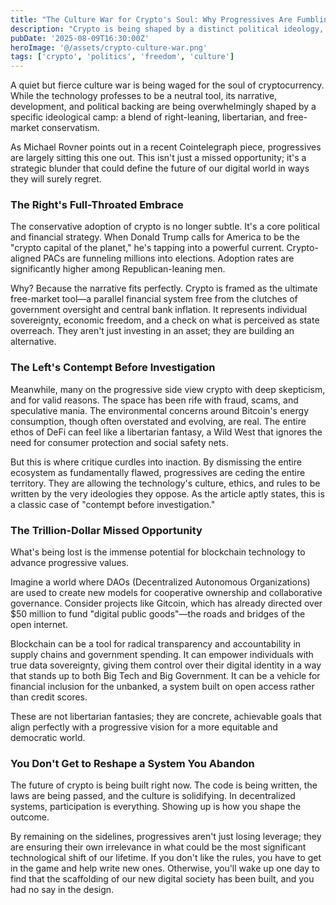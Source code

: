 ```yaml
---
title: "The Culture War for Crypto's Soul: Why Progressives Are Fumbling the Future"
description: "Crypto is being shaped by a distinct political ideology, while progressives remain hesitant. A critical look at why this is happening and what's at stake for the future of a decentralized world."
pubDate: '2025-08-09T16:30:00Z'
heroImage: '@/assets/crypto-culture-war.png'
tags: ['crypto', 'politics', 'freedom', 'culture']
---
```


A quiet but fierce culture war is being waged for the soul of cryptocurrency. While the technology professes to be a neutral tool, its narrative, development, and political backing are being overwhelmingly shaped by a specific ideological camp: a blend of right-leaning, libertarian, and free-market conservatism.

As Michael Rovner points out in a recent Cointelegraph piece, progressives are largely sitting this one out. This isn't just a missed opportunity; it's a strategic blunder that could define the future of our digital world in ways they will surely regret.

### The Right's Full-Throated Embrace

The conservative adoption of crypto is no longer subtle. It's a core political and financial strategy. When Donald Trump calls for America to be the "crypto capital of the planet," he's tapping into a powerful current. Crypto-aligned PACs are funneling millions into elections. Adoption rates are significantly higher among Republican-leaning men.

Why? Because the narrative fits perfectly. Crypto is framed as the ultimate free-market tool—a parallel financial system free from the clutches of government oversight and central bank inflation. It represents individual sovereignty, economic freedom, and a check on what is perceived as state overreach. They aren't just investing in an asset; they are building an alternative.

### The Left's Contempt Before Investigation

Meanwhile, many on the progressive side view crypto with deep skepticism, and for valid reasons. The space has been rife with fraud, scams, and speculative mania. The environmental concerns around Bitcoin's energy consumption, though often overstated and evolving, are real. The entire ethos of DeFi can feel like a libertarian fantasy, a Wild West that ignores the need for consumer protection and social safety nets.

But this is where critique curdles into inaction. By dismissing the entire ecosystem as fundamentally flawed, progressives are ceding the entire territory. They are allowing the technology's culture, ethics, and rules to be written by the very ideologies they oppose. As the article aptly states, this is a classic case of "contempt before investigation."

### The Trillion-Dollar Missed Opportunity

What's being lost is the immense potential for blockchain technology to advance progressive values.

Imagine a world where DAOs (Decentralized Autonomous Organizations) are used to create new models for cooperative ownership and collaborative governance. Consider projects like Gitcoin, which has already directed over $50 million to fund "digital public goods"—the roads and bridges of the open internet.

Blockchain can be a tool for radical transparency and accountability in supply chains and government spending. It can empower individuals with true data sovereignty, giving them control over their digital identity in a way that stands up to both Big Tech and Big Government. It can be a vehicle for financial inclusion for the unbanked, a system built on open access rather than credit scores.

These are not libertarian fantasies; they are concrete, achievable goals that align perfectly with a progressive vision for a more equitable and democratic world.

### You Don't Get to Reshape a System You Abandon

The future of crypto is being built right now. The code is being written, the laws are being passed, and the culture is solidifying. In decentralized systems, participation is everything. Showing up is how you shape the outcome.

By remaining on the sidelines, progressives aren't just losing leverage; they are ensuring their own irrelevance in what could be the most significant technological shift of our lifetime. If you don't like the rules, you have to get in the game and help write new ones. Otherwise, you'll wake up one day to find that the scaffolding of our new digital society has been built, and you had no say in the design.
